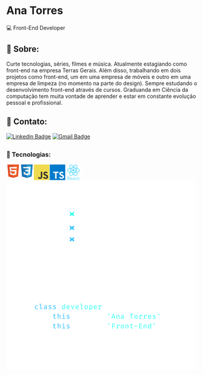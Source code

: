# Ana Torres
:computer: Front-End Developer

## 🔭 Sobre:
Curte tecnologias, séries, filmes e música. Atualmente estagiando como front-end na empresa Terras Gerais. Além disso, trabalhando em dois projetos como front-end, um em uma empresa de móveis e outro em uma empresa de limpeza (no momento na parte do design). Sempre estudando o desenvolvimento front-end através de cursos. Graduanda em Ciência da computação tem muita vontade de aprender e estar em constante evolução pessoal e profissional. 

## 🤝 Contato:
 
 [![Linkedin Badge](https://img.shields.io/badge/-AnaTorres-blue?style=flat-square&logo=Linkedin&logoColor=white&link=https://www.linkedin.com/in/anabrtorres/)](https://www.linkedin.com/in/tgmarinho/)  [![Gmail Badge](https://img.shields.io/badge/-Gmail-c14438?style=flat-square&logo=Gmail&logoColor=white&link=mailto:anabrtorres19@gmail.com)](mailto:anabrtorres19@gmail.com)

##

### 🚀 Tecnologias:

<img align="left" alt="html5" width="36px" src="https://raw.githubusercontent.com/devicons/devicon/9c6bfdb9783cdfe1018666ed76adcfd3eab6fad6/icons/html5/html5-original.svg" alt="html5" />
<img align="left" alt="css3" width="36px" src="https://raw.githubusercontent.com/devicons/devicon/9c6bfdb9783cdfe1018666ed76adcfd3eab6fad6/icons/css3/css3-original.svg" />

<img align="left" alt="javascript" width="42px" src="https://raw.githubusercontent.com/devicons/devicon/9c6bfdb9783cdfe1018666ed76adcfd3eab6fad6/icons/javascript/javascript-original.svg" />
<img align="left" alt="typescript" width="42px" src="https://raw.githubusercontent.com/devicons/devicon/9c6bfdb9783cdfe1018666ed76adcfd3eab6fad6/icons/typescript/typescript-original.svg" />
<img align="left" alt="react" width="42px" src="https://raw.githubusercontent.com/devicons/devicon/9c6bfdb9783cdfe1018666ed76adcfd3eab6fad6/icons/react/react-original-wordmark.svg" />


<h1 align="left" position="relative" top="0" right="0">
  <img width="500" style="border-radius: 10px" height="auto" alt="Ana Torres" title="#AnaTorres" src="anabrtorres.png" />
</h1>
